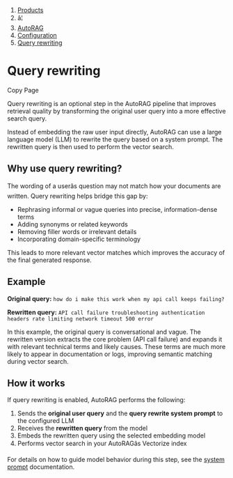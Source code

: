 1. [Products](/products/)
2. â¦
3. [AutoRAG](/autorag/)
4. [Configuration](/autorag/configuration/)
5. [Query rewriting](/autorag/configuration/query-rewriting/)
   

# Query rewriting

Copy Page

Query rewriting is an optional step in the AutoRAG pipeline that improves retrieval quality by transforming the original user query into a more effective search query.

Instead of embedding the raw user input directly, AutoRAG can use a large language model (LLM) to rewrite the query based on a system prompt. The rewritten query is then used to perform the vector search.

## Why use query rewriting?

The wording of a userâs question may not match how your documents are written. Query rewriting helps bridge this gap by:

* Rephrasing informal or vague queries into precise, information-dense terms
* Adding synonyms or related keywords
* Removing filler words or irrelevant details
* Incorporating domain-specific terminology

This leads to more relevant vector matches which improves the accuracy of the final generated response.

## Example

**Original query:** `how do i make this work when my api call keeps failing?`

**Rewritten query:** `API call failure troubleshooting authentication headers rate limiting network timeout 500 error`

In this example, the original query is conversational and vague. The rewritten version extracts the core problem (API call failure) and expands it with relevant technical terms and likely causes. These terms are much more likely to appear in documentation or logs, improving semantic matching during vector search.

## How it works

If query rewriting is enabled, AutoRAG performs the following:

1. Sends the **original user query** and the **query rewrite system prompt** to the configured LLM
2. Receives the **rewritten query** from the model
3. Embeds the rewritten query using the selected embedding model
4. Performs vector search in your AutoRAGâs Vectorize index

For details on how to guide model behavior during this step, see the [system prompt](/autorag/configuration/system-prompt/) documentation.

